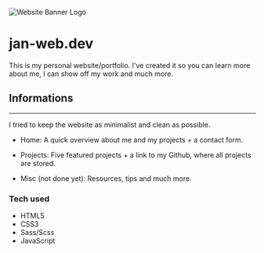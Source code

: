 ![Website Banner Logo](https://i.imgur.com/TOnK5o4.png)

# jan-web.dev

This is my personal website/portfolio. I've created it so you can learn more about me, I can show off my work and much more.

## Informations 

---

I tried to keep the website as minimalist and clean as possible. 

* Home: A quick overview about me and my projects + a contact form.
   
* Projects: Five featured projects + a link to my Github, where all projects are stored.
   
* Misc (not done yet): Resources, tips and much more.

### Tech used

* HTML5
* CSS3
* Sass/Scss
* JavaScript
  
